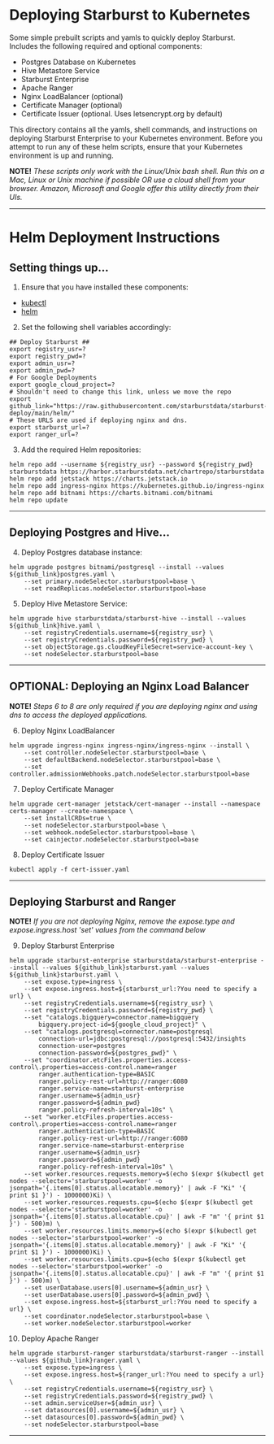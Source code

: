 # Deploying Starburst to Kubernetes
Some simple prebuilt scripts and yamls to quickly deploy Starburst. Includes the following required and optional components:
   - Postgres Database on Kubernetes
   - Hive Metastore Service
   - Starburst Enterprise
   - Apache Ranger
   - Nginx LoadBalancer (optional)
   - Certificate Manager (optional)
   - Certificate Issuer (optional. Uses letsencrypt.org by default)

This directory contains all the yamls, shell commands, and instructions on deploying Starburst Enterprise to your Kubernetes environment. Before you attempt to run any of these helm scripts, ensure that your Kubernetes environment is up and running.

**NOTE!**
*These scripts only work with the Linux/Unix bash shell. Run this on a Mac, Linux or Unix machine if possible OR use a cloud shell from your browser. Amazon, Microsoft and Google offer this utility directly from their UIs.*

---

# Helm Deployment Instructions

## Setting things up...

1. Ensure that you have installed these components:
- [kubectl](https://kubernetes.io/docs/tasks/tools/install-kubectl/)
- [helm](https://helm.sh/docs/intro/install/)

2. Set the following shell variables accordingly:
```
## Deploy Starburst ##
export registry_usr=?
export registry_pwd=?
export admin_usr=?
export admin_pwd=?
# For Google Deployments
export google_cloud_project=?
# Shouldn't need to change this link, unless we move the repo
export github_link="https://raw.githubusercontent.com/starburstdata/starburst-deploy/main/helm/"
# These URLS are used if deploying nginx and dns.
export starburst_url=?
export ranger_url=?
```

3. Add the required Helm repositories:
```
helm repo add --username ${registry_usr} --password ${registry_pwd} starburstdata https://harbor.starburstdata.net/chartrepo/starburstdata
helm repo add jetstack https://charts.jetstack.io
helm repo add ingress-nginx https://kubernetes.github.io/ingress-nginx
helm repo add bitnami https://charts.bitnami.com/bitnami
helm repo update
```
---

## Deploying Postgres and Hive...
4. Deploy Postgres database instance:
```
helm upgrade postgres bitnami/postgresql --install --values ${github_link}postgres.yaml \
	--set primary.nodeSelector.starburstpool=base \
	--set readReplicas.nodeSelector.starburstpool=base
```

5. Deploy Hive Metastore Service:
```
helm upgrade hive starburstdata/starburst-hive --install --values ${github_link}hive.yaml \
	--set registryCredentials.username=${registry_usr} \
	--set registryCredentials.password=${registry_pwd} \
	--set objectStorage.gs.cloudKeyFileSecret=service-account-key \
	--set nodeSelector.starburstpool=base
```
---

## OPTIONAL: Deploying an Nginx Load Balancer

**NOTE!**
*Steps 6 to 8 are only required if you are deploying nginx and using dns to access the deployed applications.*

6. Deploy Nginx LoadBalancer
```
helm upgrade ingress-nginx ingress-nginx/ingress-nginx --install \
	--set controller.nodeSelector.starburstpool=base \
	--set defaultBackend.nodeSelector.starburstpool=base \
	--set controller.admissionWebhooks.patch.nodeSelector.starburstpool=base
```

7. Deploy Certificate Manager
```
helm upgrade cert-manager jetstack/cert-manager --install --namespace certs-manager --create-namespace \
	--set installCRDs=true \
	--set nodeSelector.starburstpool=base \
	--set webhook.nodeSelector.starburstpool=base \
	--set cainjector.nodeSelector.starburstpool=base
```

8. Deploy Certificate Issuer
```
kubectl apply -f cert-issuer.yaml
```
---

## Deploying Starburst and Ranger

**NOTE!**
*If you are not deploying Nginx, remove the expose.type and expose.ingress.host 'set' values from the command below*

9. Deploy Starburst Enterprise
```
helm upgrade starburst-enterprise starburstdata/starburst-enterprise --install --values ${github_link}starburst.yaml --values ${github_link}starburst.yaml \
	--set expose.type=ingress \
	--set expose.ingress.host=${starburst_url:?You need to specify a url} \
	--set registryCredentials.username=${registry_usr} \
	--set registryCredentials.password=${registry_pwd} \
	--set "catalogs.bigquery=connector.name=bigquery
		bigquery.project-id=${google_cloud_project}" \
	--set "catalogs.postgresql=connector.name=postgresql
		connection-url=jdbc:postgresql://postgresql:5432/insights
		connection-user=postgres
		connection-password=${postgres_pwd}" \
	--set "coordinator.etcFiles.properties.access-control\.properties=access-control.name=ranger
		ranger.authentication-type=BASIC
		ranger.policy-rest-url=http://ranger:6080
		ranger.service-name=starburst-enterprise
		ranger.username=${admin_usr}
		ranger.password=${admin_pwd}
		ranger.policy-refresh-interval=10s" \
	--set "worker.etcFiles.properties.access-control\.properties=access-control.name=ranger
		ranger.authentication-type=BASIC
		ranger.policy-rest-url=http://ranger:6080
		ranger.service-name=starburst-enterprise
		ranger.username=${admin_usr}
		ranger.password=${admin_pwd}
		ranger.policy-refresh-interval=10s" \
	--set worker.resources.requests.memory=$(echo $(expr $(kubectl get nodes --selector='starburstpool=worker' -o jsonpath='{.items[0].status.allocatable.memory}' | awk -F "Ki" '{ print $1 }') - 1000000)Ki) \
	--set worker.resources.requests.cpu=$(echo $(expr $(kubectl get nodes --selector='starburstpool=worker' -o jsonpath='{.items[0].status.allocatable.cpu}' | awk -F "m" '{ print $1 }') - 500)m) \
	--set worker.resources.limits.memory=$(echo $(expr $(kubectl get nodes --selector='starburstpool=worker' -o jsonpath='{.items[0].status.allocatable.memory}' | awk -F "Ki" '{ print $1 }') - 1000000)Ki) \
	--set worker.resources.limits.cpu=$(echo $(expr $(kubectl get nodes --selector='starburstpool=worker' -o jsonpath='{.items[0].status.allocatable.cpu}' | awk -F "m" '{ print $1 }') - 500)m) \
	--set userDatabase.users[0].username=${admin_usr} \
	--set userDatabase.users[0].password=${admin_pwd} \
	--set expose.ingress.host=${starburst_url:?You need to specify a url} \
	--set coordinator.nodeSelector.starburstpool=base \
	--set worker.nodeSelector.starburstpool=worker
```

10. Deploy Apache Ranger
```
helm upgrade starburst-ranger starburstdata/starburst-ranger --install --values ${github_link}ranger.yaml \
	--set expose.type=ingress \
	--set expose.ingress.host=${ranger_url:?You need to specify a url} \
	--set registryCredentials.username=${registry_usr} \
	--set registryCredentials.password=${registry_pwd} \
	--set admin.serviceUser=${admin_usr} \
	--set datasources[0].username=${admin_usr} \
	--set datasources[0].password=${admin_pwd} \
	--set nodeSelector.starburstpool=base
```
---